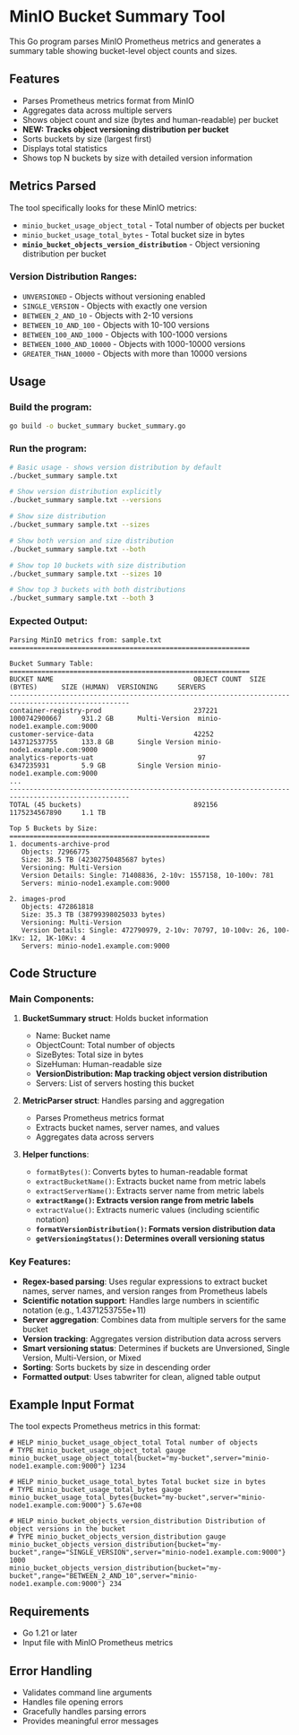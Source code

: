 # MinIO Bucket Summary Tool

This Go program parses MinIO Prometheus metrics and generates a summary table showing bucket-level object counts and sizes.

## Features

- Parses Prometheus metrics format from MinIO
- Aggregates data across multiple servers
- Shows object count and size (bytes and human-readable) per bucket
- **NEW: Tracks object versioning distribution per bucket**
- Sorts buckets by size (largest first)
- Displays total statistics
- Shows top N buckets by size with detailed version information

## Metrics Parsed

The tool specifically looks for these MinIO metrics:
- `minio_bucket_usage_object_total` - Total number of objects per bucket
- `minio_bucket_usage_total_bytes` - Total bucket size in bytes
- **`minio_bucket_objects_version_distribution`** - Object versioning distribution per bucket

### Version Distribution Ranges:
- `UNVERSIONED` - Objects without versioning enabled
- `SINGLE_VERSION` - Objects with exactly one version
- `BETWEEN_2_AND_10` - Objects with 2-10 versions
- `BETWEEN_10_AND_100` - Objects with 10-100 versions  
- `BETWEEN_100_AND_1000` - Objects with 100-1000 versions
- `BETWEEN_1000_AND_10000` - Objects with 1000-10000 versions
- `GREATER_THAN_10000` - Objects with more than 10000 versions

## Usage

### Build the program:
```bash
go build -o bucket_summary bucket_summary.go
```

### Run the program:
```bash
# Basic usage - shows version distribution by default
./bucket_summary sample.txt

# Show version distribution explicitly
./bucket_summary sample.txt --versions

# Show size distribution
./bucket_summary sample.txt --sizes

# Show both version and size distribution
./bucket_summary sample.txt --both

# Show top 10 buckets with size distribution
./bucket_summary sample.txt --sizes 10

# Show top 3 buckets with both distributions
./bucket_summary sample.txt --both 3
```

### Expected Output:

```
Parsing MinIO metrics from: sample.txt
============================================================

Bucket Summary Table:
============================================================
BUCKET NAME                                   OBJECT COUNT  SIZE (BYTES)      SIZE (HUMAN)  VERSIONING     SERVERS
----------------------------------------------------------------------------------------------------
container-registry-prod                       237221        1000742900667     931.2 GB      Multi-Version  minio-node1.example.com:9000
customer-service-data                         42252         143712537755      133.8 GB      Single Version minio-node1.example.com:9000
analytics-reports-uat                          97            6347235931        5.9 GB        Single Version minio-node1.example.com:9000
...
----------------------------------------------------------------------------------------------------
TOTAL (45 buckets)                            892156        1175234567890     1.1 TB

Top 5 Buckets by Size:
==================================================
1. documents-archive-prod
   Objects: 72966775
   Size: 38.5 TB (42302750485687 bytes)
   Versioning: Multi-Version
   Version Details: Single: 71408836, 2-10v: 1557158, 10-100v: 781
   Servers: minio-node1.example.com:9000

2. images-prod
   Objects: 472861818
   Size: 35.3 TB (38799398025033 bytes)
   Versioning: Multi-Version
   Version Details: Single: 472790979, 2-10v: 70797, 10-100v: 26, 100-1Kv: 12, 1K-10Kv: 4
   Servers: minio-node1.example.com:9000
```

## Code Structure

### Main Components:

1. **BucketSummary struct**: Holds bucket information
   - Name: Bucket name
   - ObjectCount: Total number of objects
   - SizeBytes: Total size in bytes
   - SizeHuman: Human-readable size
   - **VersionDistribution: Map tracking object version distribution**
   - Servers: List of servers hosting this bucket

2. **MetricParser struct**: Handles parsing and aggregation
   - Parses Prometheus metrics format
   - Extracts bucket names, server names, and values
   - Aggregates data across servers

3. **Helper functions**:
   - `formatBytes()`: Converts bytes to human-readable format
   - `extractBucketName()`: Extracts bucket name from metric labels
   - `extractServerName()`: Extracts server name from metric labels
   - **`extractRange()`: Extracts version range from metric labels**
   - `extractValue()`: Extracts numeric values (including scientific notation)
   - **`formatVersionDistribution()`: Formats version distribution data**
   - **`getVersioningStatus()`: Determines overall versioning status**

### Key Features:

- **Regex-based parsing**: Uses regular expressions to extract bucket names, server names, and version ranges from Prometheus labels
- **Scientific notation support**: Handles large numbers in scientific notation (e.g., 1.4371253755e+11)
- **Server aggregation**: Combines data from multiple servers for the same bucket
- **Version tracking**: Aggregates version distribution data across servers
- **Smart versioning status**: Determines if buckets are Unversioned, Single Version, Multi-Version, or Mixed
- **Sorting**: Sorts buckets by size in descending order
- **Formatted output**: Uses tabwriter for clean, aligned table output

## Example Input Format

The tool expects Prometheus metrics in this format:

```
# HELP minio_bucket_usage_object_total Total number of objects
# TYPE minio_bucket_usage_object_total gauge
minio_bucket_usage_object_total{bucket="my-bucket",server="minio-node1.example.com:9000"} 1234

# HELP minio_bucket_usage_total_bytes Total bucket size in bytes
# TYPE minio_bucket_usage_total_bytes gauge
minio_bucket_usage_total_bytes{bucket="my-bucket",server="minio-node1.example.com:9000"} 5.67e+08

# HELP minio_bucket_objects_version_distribution Distribution of object versions in the bucket
# TYPE minio_bucket_objects_version_distribution gauge
minio_bucket_objects_version_distribution{bucket="my-bucket",range="SINGLE_VERSION",server="minio-node1.example.com:9000"} 1000
minio_bucket_objects_version_distribution{bucket="my-bucket",range="BETWEEN_2_AND_10",server="minio-node1.example.com:9000"} 234
```

## Requirements

- Go 1.21 or later
- Input file with MinIO Prometheus metrics

## Error Handling

- Validates command line arguments
- Handles file opening errors
- Gracefully handles parsing errors
- Provides meaningful error messages
